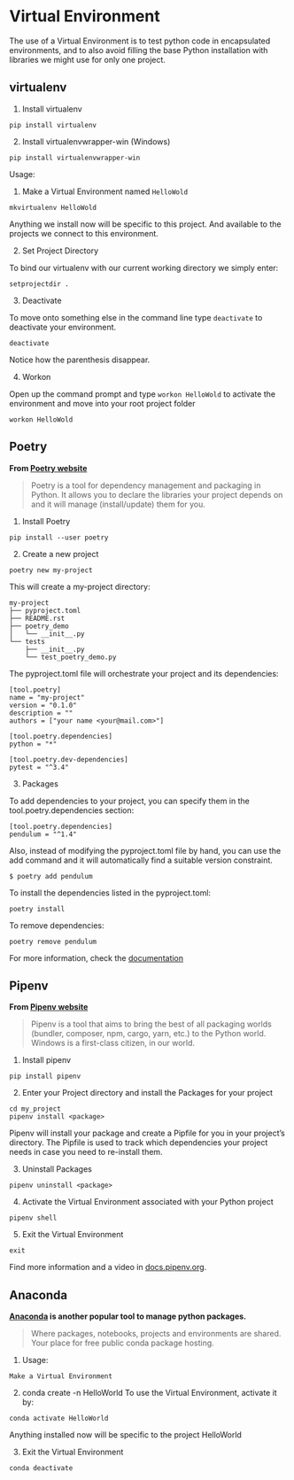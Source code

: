 # Virtual Environment
The use of a Virtual Environment is to test python code in encapsulated environments, and to also avoid filling the base Python installation with libraries we might use for only one project.

## virtualenv
1. Install virtualenv
```
pip install virtualenv
```
2. Install virtualenvwrapper-win (Windows)
```
pip install virtualenvwrapper-win
```
Usage:

1. Make a Virtual Environment named `HelloWold`
```
mkvirtualenv HelloWold
```
Anything we install now will be specific to this project. And available to the projects we connect to this environment.

2. Set Project Directory

To bind our virtualenv with our current working directory we simply enter:
```
setprojectdir .
```
3. Deactivate

To move onto something else in the command line type `deactivate` to deactivate your environment.
```
deactivate
```
Notice how the parenthesis disappear.

4. Workon

Open up the command prompt and type `workon HelloWold` to activate the environment and move into your root project folder
```
workon HelloWold
```

## Poetry
**From [Poetry website](https://python-poetry.org/)**

> Poetry is a tool for dependency management and packaging in Python. It allows you to declare the libraries your project depends on and it will manage (install/update) them for you.
1. Install Poetry
```
pip install --user poetry
```
2. Create a new project
```
poetry new my-project
```
This will create a my-project directory:
```
my-project
├── pyproject.toml
├── README.rst
├── poetry_demo
│   └── __init__.py
└── tests
    ├── __init__.py
    └── test_poetry_demo.py
```
The pyproject.toml file will orchestrate your project and its dependencies:
```
[tool.poetry]
name = "my-project"
version = "0.1.0"
description = ""
authors = ["your name <your@mail.com>"]

[tool.poetry.dependencies]
python = "*"

[tool.poetry.dev-dependencies]
pytest = "^3.4"
```
3. Packages

To add dependencies to your project, you can specify them in the tool.poetry.dependencies section:
```
[tool.poetry.dependencies]
pendulum = "^1.4"
```
Also, instead of modifying the pyproject.toml file by hand, you can use the add command and it will automatically find a suitable version constraint.
```
$ poetry add pendulum
```
To install the dependencies listed in the pyproject.toml:
```
poetry install
```
To remove dependencies:
```
poetry remove pendulum
```
For more information, check the [documentation](https://poetry.eustace.io/docs/)

## Pipenv
**From [Pipenv website](https://pipenv.pypa.io/en/latest/)**

> Pipenv is a tool that aims to bring the best of all packaging worlds (bundler, composer, npm, cargo, yarn, etc.) to the Python world. Windows is a first-class citizen, in our world.
1. Install pipenv
```
pip install pipenv
```
2. Enter your Project directory and install the Packages for your project
```
cd my_project
pipenv install <package>
```
Pipenv will install your package and create a Pipfile for you in your project’s directory. The Pipfile is used to track which dependencies your project needs in case you need to re-install them.

3. Uninstall Packages
```
pipenv uninstall <package>
```
4. Activate the Virtual Environment associated with your Python project
```
pipenv shell
```
5. Exit the Virtual Environment
```
exit
```
Find more information and a video in [docs.pipenv.org](https://docs.pipenv.org/).

## Anaconda
**[Anaconda](https://anaconda.com/) is another popular tool to manage python packages.**

> Where packages, notebooks, projects and environments are shared. Your place for free public conda package hosting. 

1. Usage:
```
Make a Virtual Environment
```
2. conda create -n HelloWorld
To use the Virtual Environment, activate it by:
```
conda activate HelloWorld
```
Anything installed now will be specific to the project HelloWorld

3. Exit the Virtual Environment
```
conda deactivate
```
